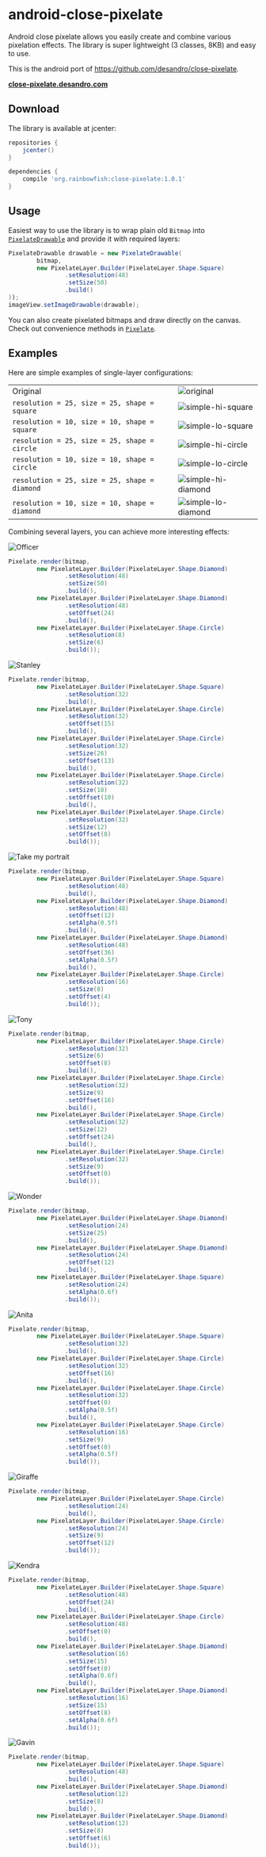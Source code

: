 # android-close-pixelate

Android close pixelate allows you easily create and combine various pixelation effects.
The library is super lightweight (3 classes, 8KB) and easy to use.

This is the android port of https://github.com/desandro/close-pixelate.

[**close-pixelate.desandro.com**](http://close-pixelate.desandro.com)

## Download

The library is available at jcenter:

```groovy
repositories {
    jcenter()
}

dependencies {
    compile 'org.rainbowfish:close-pixelate:1.0.1'
}
```

## Usage

Easiest way to use the library is to wrap plain old `Bitmap` into
[`PixelateDrawable`](close-pixelate/src/main/java/org/rainbowfish/closepixelate/PixelateDrawable.java)
and provide it with required layers:

```java
PixelateDrawable drawable = new PixelateDrawable(
        bitmap,
        new PixelateLayer.Builder(PixelateLayer.Shape.Square)
                .setResolution(48)
                .setSize(50)
                .build()
));
imageView.setImageDrawable(drawable);
```

You can also create pixelated bitmaps and draw directly on the canvas.
Check out convenience methods in
[`Pixelate`](close-pixelate/src/main/java/org/rainbowfish/closepixelate/Pixelate.java).

## Examples

Here are simple examples of single-layer configurations:

|                                               |                                                                  |
|-----------------------------------------------|------------------------------------------------------------------|
| Original                                      | ![original](app/src/main/assets/jamie-hyneman.jpg?raw=true)      |
| `resolution = 25, size = 25, shape = square`  | ![simple-hi-square](screenshots/simple-hi-square.png?raw=true)   |
| `resolution = 10, size = 10, shape = square`  | ![simple-lo-square](screenshots/simple-lo-square.png?raw=true)   |
| `resolution = 25, size = 25, shape = circle`  | ![simple-hi-circle](screenshots/simple-hi-circle.png?raw=true)   |
| `resolution = 10, size = 10, shape = circle`  | ![simple-lo-circle](screenshots/simple-lo-circle.png?raw=true)   |
| `resolution = 25, size = 25, shape = diamond` | ![simple-hi-diamond](screenshots/simple-hi-diamond.png?raw=true) |
| `resolution = 10, size = 10, shape = diamond` | ![simple-lo-diamond](screenshots/simple-lo-diamond.png?raw=true) |

Combining several layers, you can achieve more interesting effects:

![Officer](screenshots/officer.jpg?raw=true)

```java
Pixelate.render(bitmap,
        new PixelateLayer.Builder(PixelateLayer.Shape.Diamond)
                .setResolution(48)
                .setSize(50)
                .build(),
        new PixelateLayer.Builder(PixelateLayer.Shape.Diamond)
                .setResolution(48)
                .setOffset(24)
                .build(),
        new PixelateLayer.Builder(PixelateLayer.Shape.Circle)
                .setResolution(8)
                .setSize(6)
                .build());
```

![Stanley](screenshots/stanley.jpg?raw=true)

```java
Pixelate.render(bitmap,
        new PixelateLayer.Builder(PixelateLayer.Shape.Square)
                .setResolution(32)
                .build(),
        new PixelateLayer.Builder(PixelateLayer.Shape.Circle)
                .setResolution(32)
                .setOffset(15)
                .build(),
        new PixelateLayer.Builder(PixelateLayer.Shape.Circle)
                .setResolution(32)
                .setSize(26)
                .setOffset(13)
                .build(),
        new PixelateLayer.Builder(PixelateLayer.Shape.Circle)
                .setResolution(32)
                .setSize(18)
                .setOffset(10)
                .build(),
        new PixelateLayer.Builder(PixelateLayer.Shape.Circle)
                .setResolution(32)
                .setSize(12)
                .setOffset(8)
                .build());
```

![Take my portrait](screenshots/take-my-portrait.jpg?raw=true)

```java
Pixelate.render(bitmap,
        new PixelateLayer.Builder(PixelateLayer.Shape.Square)
                .setResolution(48)
                .build(),
        new PixelateLayer.Builder(PixelateLayer.Shape.Diamond)
                .setResolution(48)
                .setOffset(12)
                .setAlpha(0.5f)
                .build(),
        new PixelateLayer.Builder(PixelateLayer.Shape.Diamond)
                .setResolution(48)
                .setOffset(36)
                .setAlpha(0.5f)
                .build(),
        new PixelateLayer.Builder(PixelateLayer.Shape.Circle)
                .setResolution(16)
                .setSize(8)
                .setOffset(4)
                .build());
```

![Tony](screenshots/tony.jpg?raw=true)

```java
Pixelate.render(bitmap,
        new PixelateLayer.Builder(PixelateLayer.Shape.Circle)
                .setResolution(32)
                .setSize(6)
                .setOffset(8)
                .build(),
        new PixelateLayer.Builder(PixelateLayer.Shape.Circle)
                .setResolution(32)
                .setSize(9)
                .setOffset(16)
                .build(),
        new PixelateLayer.Builder(PixelateLayer.Shape.Circle)
                .setResolution(32)
                .setSize(12)
                .setOffset(24)
                .build(),
        new PixelateLayer.Builder(PixelateLayer.Shape.Circle)
                .setResolution(32)
                .setSize(9)
                .setOffset(0)
                .build());
```

![Wonder](screenshots/wonder.jpg?raw=true)

```java
Pixelate.render(bitmap,
        new PixelateLayer.Builder(PixelateLayer.Shape.Diamond)
                .setResolution(24)
                .setSize(25)
                .build(),
        new PixelateLayer.Builder(PixelateLayer.Shape.Diamond)
                .setResolution(24)
                .setOffset(12)
                .build(),
        new PixelateLayer.Builder(PixelateLayer.Shape.Square)
                .setResolution(24)
                .setAlpha(0.6f)
                .build());
```

![Anita](screenshots/anita.jpg?raw=true)

```java
Pixelate.render(bitmap,
        new PixelateLayer.Builder(PixelateLayer.Shape.Square)
                .setResolution(32)
                .build(),
        new PixelateLayer.Builder(PixelateLayer.Shape.Circle)
                .setResolution(32)
                .setOffset(16)
                .build(),
        new PixelateLayer.Builder(PixelateLayer.Shape.Circle)
                .setResolution(32)
                .setOffset(0)
                .setAlpha(0.5f)
                .build(),
        new PixelateLayer.Builder(PixelateLayer.Shape.Circle)
                .setResolution(16)
                .setSize(9)
                .setOffset(0)
                .setAlpha(0.5f)
                .build());
```

![Giraffe](screenshots/giraffe.jpg?raw=true)

```java
Pixelate.render(bitmap,
        new PixelateLayer.Builder(PixelateLayer.Shape.Circle)
                .setResolution(24)
                .build(),
        new PixelateLayer.Builder(PixelateLayer.Shape.Circle)
                .setResolution(24)
                .setSize(9)
                .setOffset(12)
                .build());
```

![Kendra](screenshots/kendra.jpg?raw=true)

```java
Pixelate.render(bitmap,
        new PixelateLayer.Builder(PixelateLayer.Shape.Square)
                .setResolution(48)
                .setOffset(24)
                .build(),
        new PixelateLayer.Builder(PixelateLayer.Shape.Circle)
                .setResolution(48)
                .setOffset(0)
                .build(),
        new PixelateLayer.Builder(PixelateLayer.Shape.Diamond)
                .setResolution(16)
                .setSize(15)
                .setOffset(0)
                .setAlpha(0.6f)
                .build(),
        new PixelateLayer.Builder(PixelateLayer.Shape.Diamond)
                .setResolution(16)
                .setSize(15)
                .setOffset(8)
                .setAlpha(0.6f)
                .build());
```

![Gavin](screenshots/gavin.jpg?raw=true)

```java
Pixelate.render(bitmap,
        new PixelateLayer.Builder(PixelateLayer.Shape.Square)
                .setResolution(48)
                .build(),
        new PixelateLayer.Builder(PixelateLayer.Shape.Diamond)
                .setResolution(12)
                .setSize(8)
                .build(),
        new PixelateLayer.Builder(PixelateLayer.Shape.Diamond)
                .setResolution(12)
                .setSize(8)
                .setOffset(6)
                .build());
```
